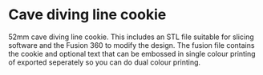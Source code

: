 # Cave diving line cookie

52mm cave diving line cookie. This includes an STL file suitable for slicing software and the Fusion 360 to modify the design. The fusion file contains the cookie and optional text that can be embossed in single colour printing of exported seperately so you can do dual colour printing.
